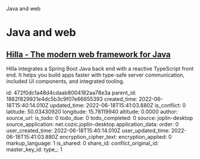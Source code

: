 Java and web

# Java and web

## [Hilla - The modern web framework for Java](https://hilla.dev/)
Hilla integrates a Spring Boot Java back end with a reactive TypeScript front end. It helps you build apps faster with type-safe server communication, included UI components, and integrated tooling.

id: 472f0dc1a48d4cdaab8004182aa78e3a
parent_id: 1882f829921e4dc5b3c9f07e66655393
created_time: 2022-06-18T15:40:14.010Z
updated_time: 2022-06-18T15:41:03.880Z
is_conflict: 0
latitude: 50.03430920
longitude: 15.78119940
altitude: 0.0000
author: 
source_url: 
is_todo: 0
todo_due: 0
todo_completed: 0
source: joplin-desktop
source_application: net.cozic.joplin-desktop
application_data: 
order: 0
user_created_time: 2022-06-18T15:40:14.010Z
user_updated_time: 2022-06-18T15:41:03.880Z
encryption_cipher_text: 
encryption_applied: 0
markup_language: 1
is_shared: 0
share_id: 
conflict_original_id: 
master_key_id: 
type_: 1